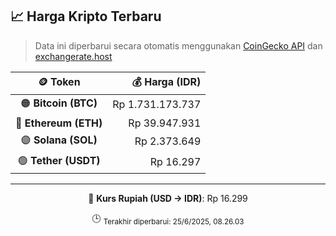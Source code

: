 

<!-- HARGA_KRIPTO -->
## 📈 Harga Kripto Terbaru

> Data ini diperbarui secara otomatis menggunakan [CoinGecko API](https://www.coingecko.com/) dan [exchangerate.host](https://exchangerate.host/)

<div align="center">

| 🪙 Token | 💰 Harga (IDR) |
|:------:|---------------:|
| 🟠 **Bitcoin (BTC)**   | Rp 1.731.173.737 |
| 🔵 **Ethereum (ETH)**  | Rp 39.947.931 |
| 🟣 **Solana (SOL)**    | Rp 2.373.649 |
| 🟢 **Tether (USDT)**   | Rp 16.297 |

---

💱 **Kurs Rupiah (USD → IDR)**: Rp 16.299

🕒 <sub>Terakhir diperbarui: 25/6/2025, 08.26.03</sub>

</div>
<!-- /HARGA_KRIPTO -->